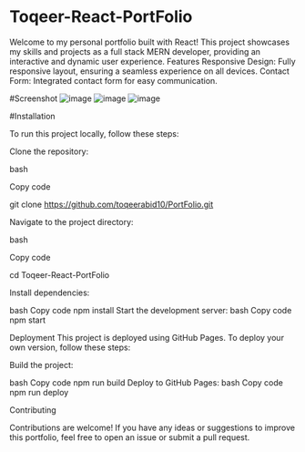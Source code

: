 # Toqeer-React-PortFolio
Welcome to my personal portfolio built with React! This project showcases my skills and projects as a full stack MERN developer, providing an interactive and dynamic user experience.  Features Responsive Design: Fully responsive layout, ensuring a seamless experience on all devices. Contact Form: Integrated contact form for easy communication. 

#Screenshot
![image](https://github.com/user-attachments/assets/0ecd8cb9-ed57-43a7-9608-9b9096c8e52d)
![image](https://github.com/user-attachments/assets/f884660b-8fc7-4ed3-8343-905a6842f5ed)
![image](https://github.com/user-attachments/assets/d7ae485b-752f-4dd8-b9f2-e434a27d1bb2) 



#Installation

To run this project locally, follow these steps:

Clone the repository:

bash

Copy code

git clone  https://github.com/toqeerabid10/PortFolio.git

Navigate to the project directory:

bash

Copy code

cd Toqeer-React-PortFolio

Install dependencies:

bash
Copy code
npm install
Start the development server:
bash
Copy code
npm start

Deployment
This project is deployed using GitHub Pages. To deploy your own version, follow these steps:

Build the project:

bash
Copy code
npm run build
Deploy to GitHub Pages:
bash
Copy code
npm run deploy

Contributing

Contributions are welcome! If you have any ideas or suggestions to improve this portfolio, feel free to open an issue or submit a pull request.
